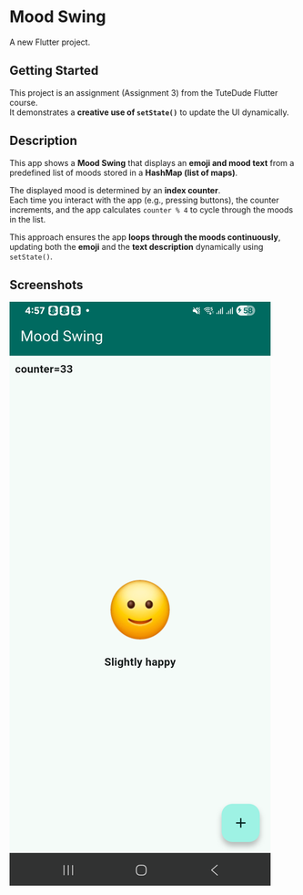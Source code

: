# Mood Swing

A new Flutter project.

## Getting Started

This project is an assignment (Assignment 3) from the TuteDude Flutter course.  
It demonstrates a **creative use of `setState()`** to update the UI dynamically.

## Description

This app shows a **Mood Swing** that displays an **emoji and mood text** from a predefined list of moods stored in a **HashMap (list of maps)**.

The displayed mood is determined by an **index counter**.  
Each time you interact with the app (e.g., pressing buttons), the counter increments, and the app calculates `counter % 4` to cycle through the moods in the list.

This approach ensures the app **loops through the moods continuously**, updating both the **emoji** and the **text description** dynamically using `setState()`.

## Screenshots

![Screenshot not found](screenshots/img.png)
